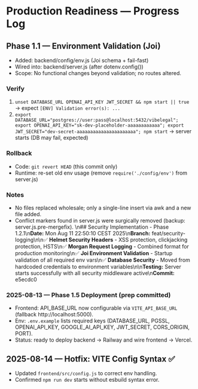 # Production Readiness — Progress Log

## Phase 1.1 — Environment Validation (Joi)
- Added: backend/config/env.js (Joi schema + fail-fast)
- Wired into: backend/server.js (after dotenv.config())
- Scope: No functional changes beyond validation; no routes altered.

### Verify
1) `unset DATABASE_URL OPENAI_API_KEY JWT_SECRET && npm start || true` → expect `[ENV] Validation error(s): ...`
2) `export DATABASE_URL="postgres://user:pass@localhost:5432/vibelegal"; export OPENAI_API_KEY="sk-dev-placeholder-aaaaaaaaaaaa"; export JWT_SECRET="dev-secret-aaaaaaaaaaaaaaaaaaaaaa"; npm start` → server starts (DB may fail, expected)

### Rollback
- Code: `git revert HEAD` (this commit only)
- Runtime: re-set old env usage (remove `require('./config/env')` from server.js)

### Notes
- No files replaced wholesale; only a single-line insert via awk and a new file added.
- Conflict markers found in server.js were surgically removed (backup: server.js.pre-mergefix).
\n## Security Implementation - Phase 1.2.1\n**Date:** Mon Aug 11 22:50:10 CEST 2025\n**Branch:** feat/security-logging\n\n✅ **Helmet Security Headers** - XSS protection, clickjacking protection, HSTS\n✅ **Morgan Request Logging** - Combined format for production monitoring\n✅ **Joi Environment Validation** - Startup validation of all required env vars\n✅ **Database Security** - Moved from hardcoded credentials to environment variables\n\n**Testing:** Server starts successfully with all security middleware active\n**Commit:** e5ecdc0

### 2025-08-13 — Phase 1.5 Deployment (prep committed)
- Frontend: API_BASE_URL now configurable via `VITE_API_BASE_URL` (fallback http://localhost:5000).
- Env: `.env.example` lists required keys (DATABASE_URL, PGSSL, OPENAI_API_KEY, GOOGLE_AI_API_KEY, JWT_SECRET, CORS_ORIGIN, PORT).
- Status: ready to deploy backend → Railway and wire frontend → Vercel.

## 2025-08-14 — Hotfix: VITE Config Syntax ✅
- Updated `frontend/src/config.js` to correct env handling.
- Confirmed `npm run dev` starts without esbuild syntax error.
